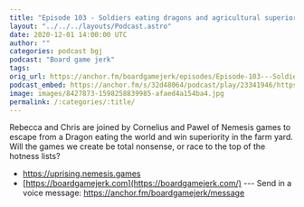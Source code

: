 ```yaml
---
title: "Episode 103 - Soldiers eating dragons and agricultural superiority"
layout: "../../../layouts/Podcast.astro"
date: 2020-12-01 14:00:00 UTC
author: ""
categories: podcast bgj
podcast: "Board game jerk"
tags: 
orig_url: https://anchor.fm/boardgamejerk/episodes/Episode-103---Soldiers-eating-dragons-and-agricultural-superiority-en6rdq
podcast_embed: https://anchor.fm/s/32d48064/podcast/play/23341946/https%3A%2F%2Fd3ctxlq1ktw2nl.cloudfront.net%2Fstaging%2F2020-11-1%2Ff9056b01-2469-efdc-1d5c-01f5c7f3cd49.mp3
image: images/8427873-1598258839985-afaed4a154ba4.jpg
permalink: /:categories/:title/
---
```

Rebecca and Chris are joined by Cornelius and Pawel of Nemesis games to escape from a Dragon eating the world and win superiority in the farm yard. Will the games we create be total nonsense, or race to the top of the hotness lists?

- https://uprising.nemesis.games
- [https://boardgamejerk.com](https://boardgamejerk.com/)
--- Send in a voice message: https://anchor.fm/boardgamejerk/message